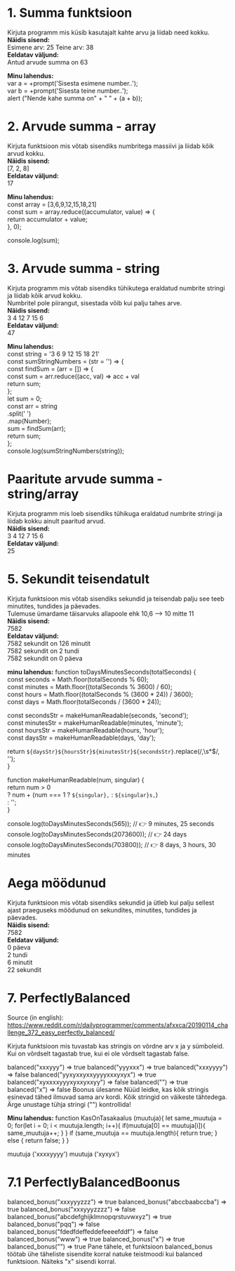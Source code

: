# 1. Summa funktsioon
Kirjuta programm mis küsib kasutajalt kahte arvu ja liidab need kokku.  
**Näidis sisend:**  
Esimene arv: 25  Teine arv: 38  
**Eeldatav väljund:**  
Antud arvude summa on 63  

**Minu lahendus:**  
var a = +prompt('Sisesta esimene number..');  
var b = +prompt('Sisesta teine number..');  
alert ("Nende kahe summa on" + " " + (a + b));  




# 2. Arvude summa - array
Kirjuta funktsioon mis võtab sisendiks numbritega massiivi ja liidab kõik arvud kokku.  
**Näidis sisend:**  
[7, 2, 8]  
**Eeldatav väljund:**  
17  


**Minu lahendus:**  
const array = [3,6,9,12,15,18,21]  
const sum = array.reduce((accumulator, value) => {  
  return accumulator + value;  
}, 0);  

console.log(sum);  




# 3. Arvude summa - string
Kirjuta programm mis võtab sisendiks tühikutega eraldatud numbrite stringi ja liidab kõik arvud kokku.  
Numbritel pole piirangut, sisestada võib kui palju tahes arve.  
**Näidis sisend:**  
3 4 12 7 15 6  
**Eeldatav väljund:**  
47  

**Minu lahendus:**  
const string = '3 6 9 12 15 18 21'  
const sumStringNumbers = (str = '') => {  
   const findSum = (arr = []) => {  
      const sum = arr.reduce((acc, val) => acc + val  
      return sum;  
   };  
   let sum = 0;  
   const arr = string  
      .split(' ')  
      .map(Number);  
   sum = findSum(arr);  
   return sum;  
};  
console.log(sumStringNumbers(string));  

# Paaritute arvude summa - string/array
Kirjuta programm mis loeb sisendiks tühikuga eraldatud numbrite stringi ja liidab kokku ainult paaritud arvud.  
**Näidis sisend:**  
3 4 12 7 15 6  
**Eeldatav väljund:**  
25  

# 5. Sekundit teisendatult
Kirjuta funktsioon mis võtab sisendiks sekundid ja teisendab palju see teeb minutites, tundides ja päevades.  
Tulemuse ümardame täisarvuks allapoole ehk 10,6 --> 10 mitte 11  
**Näidis sisend:**  
7582  
**Eeldatav väljund:**  
7582 sekundit on 126 minutit  
7582 sekundit on 2 tundi  
7582 sekundit on 0 päeva  
 
**minu lahendus:**
function toDaysMinutesSeconds(totalSeconds) {  
  const seconds = Math.floor(totalSeconds % 60);  
  const minutes = Math.floor((totalSeconds % 3600) / 60);  
  const hours = Math.floor((totalSeconds % (3600 * 24)) / 3600);  
  const days = Math.floor(totalSeconds / (3600 * 24));  

  const secondsStr = makeHumanReadable(seconds, 'second');  
  const minutesStr = makeHumanReadable(minutes, 'minute');  
  const hoursStr = makeHumanReadable(hours, 'hour');  
  const daysStr = makeHumanReadable(days, 'day');  

  return `${daysStr}${hoursStr}${minutesStr}${secondsStr}`.replace(/,\s*$/, '');  
}  

function makeHumanReadable(num, singular) {  
  return num > 0  
    ? num + (num === 1 ? ` ${singular}, ` : ` ${singular}s, `)  
    : '';  
}  

console.log(toDaysMinutesSeconds(565)); // 👉️ 9 minutes, 25 seconds  
console.log(toDaysMinutesSeconds(2073600)); // 👉️ 24 days  
console.log(toDaysMinutesSeconds(703800)); // 👉️ 8 days, 3 hours, 30 minutes  

# Aega möödunud
Kirjuta funktsioon mis võtab sisendiks sekundid ja ütleb kui palju sellest ajast praeguseks möödunud on sekundites, minutites, tundides ja päevades.  
**Näidis sisend:**  
7582  
**Eeldatav väljund:**  
0 päeva  
2 tundi  
6 minutit  
22 sekundit  


# 7. PerfectlyBalanced

Source (in english): https://www.reddit.com/r/dailyprogrammer/comments/afxxca/20190114_challenge_372_easy_perfectly_balanced/

Kirjuta funktsioon mis tuvastab kas stringis on võrdne arv x ja y sümboleid. Kui on võrdselt tagastab true, kui ei ole võrdselt tagastab false.

balanced("xxxyyy") => true
balanced("yyyxxx") => true
balanced("xxxyyyy") => false
balanced("yyxyxxyxxyyyyxxxyxyx") => true
balanced("xyxxxxyyyxyxxyxxyy") => false
balanced("") => true
balanced("x") => false
Boonus ülesanne
Nüüd leidke, kas kõik stringis esinevad tähed ilmuvad sama arv kordi. Kõik stringid on väikeste tähtedega. Ärge unustage tühja stringi ("") kontrollida!

**Minu lahendus:**
function KasOnTasakaalus (muutuja){
  let same_muutuja = 0;
  for(let i = 0; i < muutuja.length; i++){
    if(muutuja[0] == muutuja[i]){
      same_muutuja++;
    }
  }
  if (same_muutuja == muutuja.length){
    return true;
  }
  else {
    return false;
  }
}

muutuja ('xxxxyyyy')
muutuja ('xyxyx')


# 7.1 PerfectlyBalancedBoonus

balanced_bonus("xxxyyyzzz") => true
balanced_bonus("abccbaabccba") => true
balanced_bonus("xxxyyyzzzz") => false
balanced_bonus("abcdefghijklmnopqrstuvwxyz") => true
balanced_bonus("pqq") => false
balanced_bonus("fdedfdeffeddefeeeefddf") => false
balanced_bonus("www") => true
balanced_bonus("x") => true
balanced_bonus("") => true
Pane tähele, et funktsioon balanced_bonus töötab ühe täheliste sisendite korral natuke teistmoodi kui balanced funktsioon. Näiteks "x" sisendi korral.
